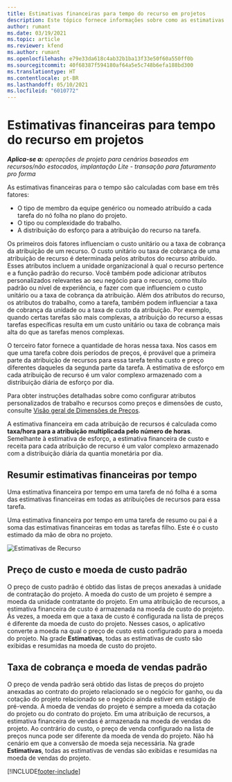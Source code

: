 ```yaml
---
title: Estimativas financeiras para tempo do recurso em projetos
description: Este tópico fornece informações sobre como as estimativas financeiras de tempo são calculadas.
author: rumant
ms.date: 03/19/2021
ms.topic: article
ms.reviewer: kfend
ms.author: rumant
ms.openlocfilehash: e79e33da618c4ab32b1ba13f33e50f60a550ff0b
ms.sourcegitcommit: 40f68387f594180af64a5e5c748b6efa188bd300
ms.translationtype: HT
ms.contentlocale: pt-BR
ms.lasthandoff: 05/10/2021
ms.locfileid: "6010772"
---
```

# <a name="financial-estimates-for-resource-time-on-projects"></a>Estimativas financeiras para tempo do recurso em projetos

_**Aplica-se a:** operações de projeto para cenários baseados em recursos/não estocados, implantação Lite - transação para faturamento pro forma_

As estimativas financeiras para o tempo são calculadas com base em três fatores: 

- O tipo de membro da equipe genérico ou nomeado atribuído a cada tarefa do nó folha no plano do projeto. 
- O tipo ou complexidade do trabalho.
- A distribuição do esforço para a atribuição do recurso na tarefa. 

Os primeiros dois fatores influenciam o custo unitário ou a taxa de cobrança da atribuição de um recurso. O custo unitário ou taxa de cobrança de uma atribuição de recurso é determinada pelos atributos do recurso atribuído. Esses atributos incluem a unidade organizacional à qual o recurso pertence e a função padrão do recurso. Você também pode adicionar atributos personalizados relevantes ao seu negócio para o recurso, como título padrão ou nível de experiência, e fazer com que influenciem o custo unitário ou a taxa de cobrança da atribuição.
Além dos atributos do recurso, os atributos do trabalho, como a tarefa, também podem influenciar a taxa de cobrança da unidade ou a taxa de custo da atribuição. Por exemplo, quando certas tarefas são mais complexas, a atribuição do recurso a essas tarefas específicas resulta em um custo unitário ou taxa de cobrança mais alta do que as tarefas menos complexas.   

O terceiro fator fornece a quantidade de horas nessa taxa. Nos casos em que uma tarefa cobre dois períodos de preços, é provável que a primeira parte da atribuição de recursos para essa tarefa tenha custo e preço diferentes daqueles da segunda parte da tarefa. A estimativa de esforço em cada atribuição de recurso é um valor complexo armazenado com a distribuição diária de esforço por dia.

Para obter instruções detalhadas sobre como configurar atributos personalizados de trabalho e recursos como preços e dimensões de custo, consulte [Visão geral de Dimensões de Preços](../pricing-costing/pricing-dimensions-overview.md).

A estimativa financeira em cada atribuição de recursos é calculada como **taxa/hora para a atribuição multiplicada pelo número de horas**.  Semelhante à estimativa de esforço, a estimativa financeira de custo e receita para cada atribuição de recurso é um valor complexo armazenado com a distribuição diária da quantia monetária por dia. 

## <a name="summarizing-financial-estimates-for-time"></a>Resumir estimativas financeiras por tempo
Uma estimativa financeira por tempo em uma tarefa de nó folha é a soma das estimativas financeiras em todas as atribuições de recursos para essa tarefa.

Uma estimativa financeira por tempo em uma tarefa de resumo ou pai é a soma das estimativas financeiras em todas as tarefas filho. Este é o custo estimado da mão de obra no projeto. 

![Estimativas de Recurso](./media/navigation12.png)

## <a name="default-cost-price-and-cost-currency"></a>Preço de custo e moeda de custo padrão

O preço de custo padrão é obtido das listas de preços anexadas à unidade de contratação do projeto. A moeda do custo de um projeto é sempre a moeda da unidade contratante do projeto. Em uma atribuição de recursos, a estimativa financeira de custo é armazenada na moeda de custo do projeto. Às vezes, a moeda em que a taxa de custo é configurada na lista de preços é diferente da moeda de custo do projeto. Nesses casos, o aplicativo converte a moeda na qual o preço de custo está configurado para a moeda do projeto. Na grade **Estimativas**, todas as estimativas de custo são exibidas e resumidas na moeda de custo do projeto. 

## <a name="default-bill-rate-and-sales-currency"></a>Taxa de cobrança e moeda de vendas padrão

O preço de venda padrão será obtido das listas de preços do projeto anexadas ao contrato do projeto relacionado se o negócio for ganho, ou da cotação do projeto relacionado se o negócio ainda estiver em estágio de pré-venda. A moeda de vendas do projeto é sempre a moeda da cotação do projeto ou do contrato do projeto. Em uma atribuição de recursos, a estimativa financeira de vendas é armazenada na moeda de vendas do projeto. Ao contrário do custo, o preço de venda configurado na lista de preços nunca pode ser diferente da moeda de venda do projeto. Não há cenário em que a conversão de moeda seja necessária. Na grade **Estimativas**, todas as estimativas de vendas são exibidas e resumidas na moeda de vendas do projeto. 

[!INCLUDE[footer-include](../includes/footer-banner.md)]
